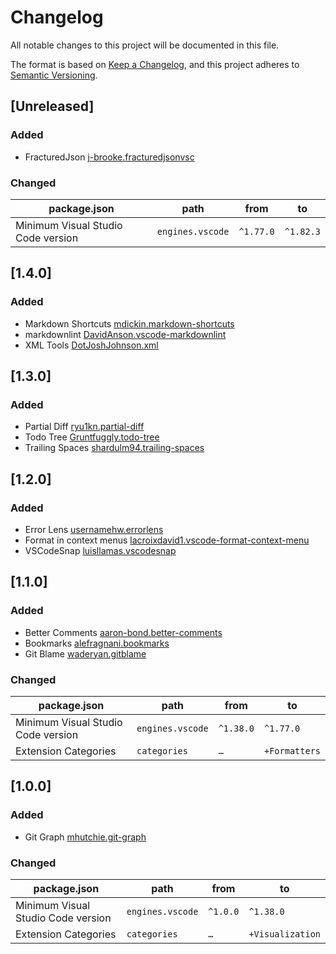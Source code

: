 # Changelog

All notable changes to this project will be documented in this file.

The format is based on [Keep a Changelog](https://keepachangelog.com/en/1.0.0/),
and this project adheres to [Semantic Versioning](https://semver.org/spec/v2.0.0.html).

## [Unreleased]

### Added

- FracturedJson [j-brooke.fracturedjsonvsc](https://marketplace.visualstudio.com/items?itemName=j-brooke.fracturedjsonvsc)

### Changed

| package.json                       | path             | from      | to        |
|------------------------------------|------------------|-----------|-----------|
| Minimum Visual Studio Code version | `engines.vscode` | `^1.77.0` | `^1.82.3` |

## [1.4.0]

### Added

- Markdown Shortcuts [mdickin.markdown-shortcuts](https://marketplace.visualstudio.com/items?itemName=mdickin.markdown-shortcuts)
- markdownlint [DavidAnson.vscode-markdownlint](https://marketplace.visualstudio.com/items?itemName=DavidAnson.vscode-markdownlint)
- XML Tools [DotJoshJohnson.xml](https://marketplace.visualstudio.com/items?itemName=DotJoshJohnson.xml)

## [1.3.0]

### Added

- Partial Diff [ryu1kn.partial-diff](https://marketplace.visualstudio.com/items?itemName=ryu1kn.partial-diff)
- Todo Tree [Gruntfuggly.todo-tree](https://marketplace.visualstudio.com/items?itemName=Gruntfuggly.todo-tree)
- Trailing Spaces [shardulm94.trailing-spaces](https://marketplace.visualstudio.com/items?itemName=shardulm94.trailing-spaces)

## [1.2.0]

### Added

- Error Lens [usernamehw.errorlens](https://marketplace.visualstudio.com/items?itemName=usernamehw.errorlens)
- Format in context menus [lacroixdavid1.vscode-format-context-menu](https://marketplace.visualstudio.com/items?itemName=lacroixdavid1.vscode-format-context-menu)
- VSCodeSnap [luisllamas.vscodesnap](https://marketplace.visualstudio.com/items?itemName=luisllamas.vscodesnap)

## [1.1.0]

### Added

- Better Comments [aaron-bond.better-comments](https://marketplace.visualstudio.com/items?itemName=aaron-bond.better-comments)
- Bookmarks [alefragnani.bookmarks](https://marketplace.visualstudio.com/items?itemName=alefragnani.bookmarks)
- Git Blame [waderyan.gitblame](https://marketplace.visualstudio.com/items?itemName=waderyan.gitblame)

### Changed

| package.json                       | path             | from      | to            |
|------------------------------------|------------------|-----------|---------------|
| Minimum Visual Studio Code version | `engines.vscode` | `^1.38.0` | `^1.77.0`     |
| Extension Categories               | `categories`     | `…`       | `+Formatters` |

## [1.0.0]

### Added

- Git Graph [mhutchie.git-graph](https://marketplace.visualstudio.com/items?itemName=mhutchie.git-graph)

### Changed

| package.json                       | path             | from     | to               |
|------------------------------------|------------------|----------|------------------|
| Minimum Visual Studio Code version | `engines.vscode` | `^1.0.0` | `^1.38.0`        |
| Extension Categories               | `categories`     | `…`      | `+Visualization` |
